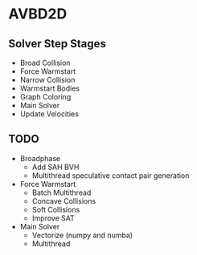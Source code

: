 # AVBD2D

## Solver Step Stages

* Broad Collision
* Force Warmstart
* Narrow Collision
* Warmstart Bodies
* Graph Coloring
* Main Solver
* Update Velocities

## TODO
* Broadphase
    - Add SAH BVH
    - Multithread speculative contact pair generation
* Force Warmstart
    - Batch Multithread
    - Concave Collisions
    - Soft Collisions
    - Improve SAT
* Main Solver
    - Vectorize (numpy and numba)
    - Multithread